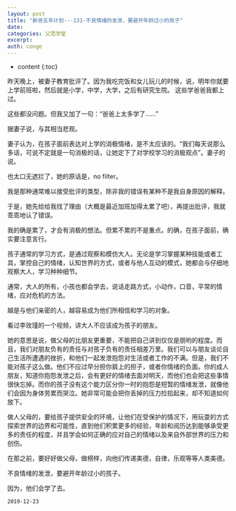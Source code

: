 ```yaml
---
layout: post
title: "新爸五年计划---131-不良情绪的发泄，要避开年龄过小的孩子"
date:
categories: 父范学堂
excerpt:
auth: conge
---
```

* content
{:toc}

昨天晚上，被妻子教育批评了。因为我吃完饭和女儿玩儿的时候，说，明年你就要上学前班啦，然后就是小学，中学，大学，之后有研究生院。 这些学爸爸我都上过。

这些都没问题。但我又加了一句：“爸爸上太多学了……”

据妻子说，与其相当悲观。

妻子认为，在孩子面前表达对上学的消极情绪，是不太应该的。“我们每天说那么多话，可说不定就是一句消极的话，让她定下了对学校学习的消极观点”。妻子的说。

也太口无遮拦了，她的原话是，no filter。

我是那种通常难以接受批评的类型，除非我的错误有某种不是我自身原因的解释。

于是，她先给给我找了理由（大概是最近加班加得太累了吧），再提出批评，我就乖乖地认了错误。

我的确是累了，才会有消极的想法。但累不累的不是重点。的确，在孩子面前，确实要注意言行。

孩子通常的学习方式，是通过观察和模仿大人。无论是学习掌握某种技能或者工具，掌控自己的情绪，认知世界的方式，或者与他人互动的模式，她都会与仔细地观察大人，学习种种细节。

通常，大人的所有，小孩也都会学去，说话走路方式，小动作，口音，平常的情绪，应对危机的方法。

越是与他们亲密的人，越容易成为他们所相信和学习的对象。

看过李玫瑾的一个视频，讲大人不应该成为孩子的朋友。

她的意思是说，做父母的比朋友更重要，不能把自己讲到仅仅是朋哟的程度。而且，我们对朋友负有的责任与对孩子负有的责任相差万里。我们可以与朋友谈论自己生活所遭遇的挫折，和他们一起发泄抱怨对生活或者工作的不满。但是，我们不能对孩子这么做。他们不应过早分担你肩上的担子，或者你情绪的负面。你的成人朋友，知道你抱怨发泄之后，会有更好的情绪去面对明天，而他们也会把这些事情很快忘掉。而你的孩子没有这个能力区分你一时的抱怨是短暂的情绪发泄，就像他们会因为身体劳累而哭泣。她非常可能会把你丢掉的压力捡拾起来，却不知道如何放下。

做人父母的，要给孩子提供安全的环境，让他们在受保护的情况下，用玩耍的方式探索世界的边界和可能性，直到他们积累更多的经验，年龄和阅历达到能够承受更多的责任的程度，并且学会如何正确的应对自己的情绪以及来自外部世界的压力和创伤。

在那之前，要好好做父母，做榜样，向他们传递美德，自律，乐观等等人类美德。

不良情绪的发泄，要避开年龄过小的孩子。

因为，他们会学了去。

```
2019-12-23
```

